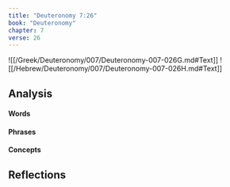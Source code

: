 ```yaml
---
title: "Deuteronomy 7:26"
book: "Deuteronomy"
chapter: 7
verse: 26
---
```

![[/Greek/Deuteronomy/007/Deuteronomy-007-026G.md#Text]]
![[/Hebrew/Deuteronomy/007/Deuteronomy-007-026H.md#Text]]

## Analysis

#### Words

#### Phrases

#### Concepts

## Reflections
